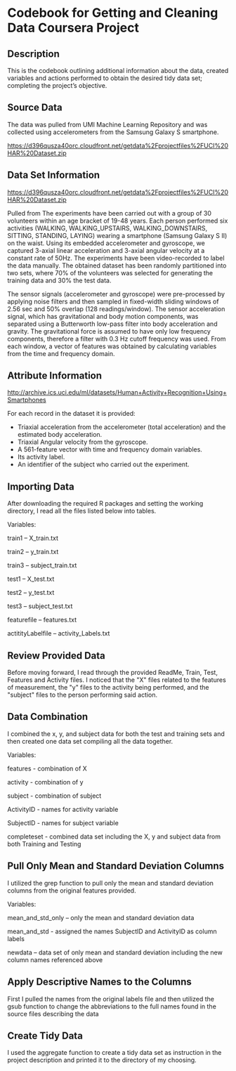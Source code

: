 # Codebook for Getting and Cleaning Data Coursera Project
## Description
This is the codebook outlining additional information about the data, created variables 
and actions performed to obtain the desired tidy data set; completing the project’s objective.
## Source Data
The data was pulled from UMI Machine Learning Repository and was collected using accelerometers from the Samsung Galaxy S smartphone. 

https://d396qusza40orc.cloudfront.net/getdata%2Fprojectfiles%2FUCI%20HAR%20Dataset.zip
## Data Set Information
https://d396qusza40orc.cloudfront.net/getdata%2Fprojectfiles%2FUCI%20HAR%20Dataset.zip

Pulled from The experiments have been carried out with a group of 30 volunteers within an age bracket of 19-48 years. 
Each person performed six activities (WALKING, WALKING_UPSTAIRS, WALKING_DOWNSTAIRS, SITTING, STANDING, LAYING) wearing 
a smartphone (Samsung Galaxy S II) on the waist. Using its embedded accelerometer and gyroscope, we captured 3-axial 
linear acceleration and 3-axial angular velocity at a constant rate of 50Hz. The experiments have been video-recorded to 
label the data manually. The obtained dataset has been randomly partitioned into two sets, where 70% of the volunteers was selected 
for generating the training data and 30% the test data. 

The sensor signals (accelerometer and gyroscope) were pre-processed by applying noise filters and then sampled in fixed-width 
sliding windows of 2.56 sec and 50% overlap (128 readings/window). The sensor acceleration signal, which has gravitational and 
body motion components, was separated using a Butterworth low-pass filter into body acceleration and gravity. The gravitational 
force is assumed to have only low frequency components, therefore a filter with 0.3 Hz cutoff frequency was used. From each window, 
a vector of features was obtained by calculating variables from the time and frequency domain.
## Attribute Information
http://archive.ics.uci.edu/ml/datasets/Human+Activity+Recognition+Using+Smartphones 

For each record in the dataset it is provided: 
- Triaxial acceleration from the accelerometer (total acceleration) and the estimated body acceleration. 
- Triaxial Angular velocity from the gyroscope. 
- A 561-feature vector with time and frequency domain variables. 
- Its activity label. 
- An identifier of the subject who carried out the experiment. 
## Importing Data
After downloading the required R packages and setting the working directory, I read all the files listed below into tables.

Variables:

train1 – X_train.txt

train2 – y_train.txt

train3 – subject_train.txt

test1 – X_test.txt

test2 – y_test.txt

test3 – subject_test.txt

featurefile – features.txt

actitityLabelfile – activity_Labels.txt

## Review Provided Data
Before moving forward, I read through the provided ReadMe, Train, Test, Features and Activity files. 
I noticed that the "X" files related to the features of measurement, the "y" files to the activity being performed, and the "subject" files to the person performing said action.

## Data Combination
I combined the x, y, and subject data for both the test and training sets and then created one data set compiling all the data together.

Variables:

features - combination of X

activity - combination of y

subject - combination of subject

ActivityID - names for activity variable

SubjectID - names for subject variable

completeset - combined data set including the X, y and subject data from both Training and Testing

## Pull Only Mean and Standard Deviation Columns
I utilized the grep function to pull only the mean and standard deviation columns from the original features provided.

Variables:

mean_and_std_only – only the mean and standard deviation data

mean_and_std - assigned the names SubjectID and ActivityID as column labels 

newdata – data set of only mean and standard deviation including the new column names referenced above

## Apply Descriptive Names to the Columns
First I pulled the names from the original labels file and then utilized the gsub function to change the abbreviations to the full names found in the source files describing the data

## Create Tidy Data
I used the aggregate function to create a tidy data set as instruction in the project description and printed it to the directory of my choosing.

